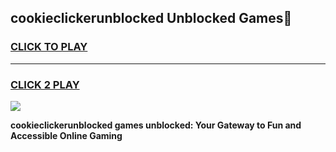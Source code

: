 
## cookieclickerunblocked Unblocked Games👋
<h3>
<a href="https://news.freeplayer.one?title=cookieclickerunblocked&ref=16F">CLICK TO PLAY</a></h3>
<hr>

<h3>
<a href="https://news.freeplayer.one?title=cookieclickerunblocked&ref=16F">CLICK 2 PLAY</a>
  
</h3>

<a href="https://news.freeplayer.one?title=cookieclickerunblocked&ref=16F/"><img src="https://clearcache.store/games.png"></a>


**cookieclickerunblocked games unblocked: Your Gateway to Fun and Accessible Online Gaming**
